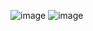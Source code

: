 ![image](https://github.com/user-attachments/assets/d189f0ea-ab74-4e6a-ac74-f142173d43ed)
![image](https://github.com/user-attachments/assets/779e8c3e-c80f-4d88-a14e-157c8ee54de2)
